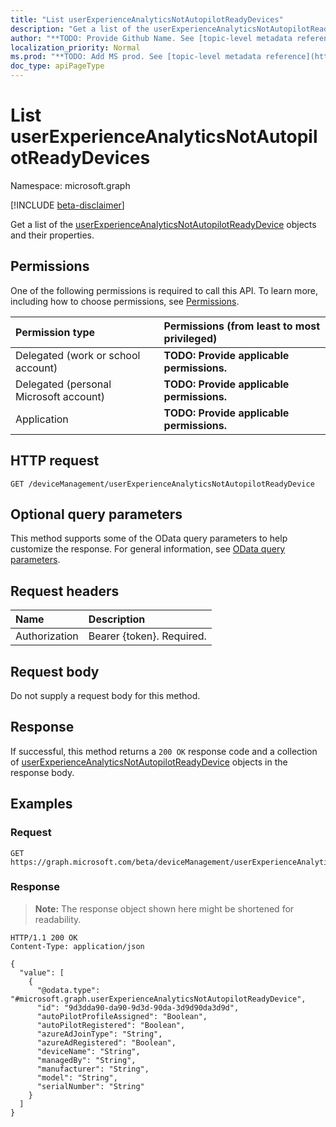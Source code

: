 ```yaml
---
title: "List userExperienceAnalyticsNotAutopilotReadyDevices"
description: "Get a list of the userExperienceAnalyticsNotAutopilotReadyDevice objects and their properties."
author: "**TODO: Provide Github Name. See [topic-level metadata reference](https://msgo.azurewebsites.net/add/document/guidelines/metadata.html#topic-level-metadata)**"
localization_priority: Normal
ms.prod: "**TODO: Add MS prod. See [topic-level metadata reference](https://msgo.azurewebsites.net/add/document/guidelines/metadata.html#topic-level-metadata)**"
doc_type: apiPageType
---
```


# List userExperienceAnalyticsNotAutopilotReadyDevices
Namespace: microsoft.graph

[!INCLUDE [beta-disclaimer](../../includes/beta-disclaimer.md)]

Get a list of the [userExperienceAnalyticsNotAutopilotReadyDevice](../resources/userexperienceanalyticsnotautopilotreadydevice.md) objects and their properties.

## Permissions
One of the following permissions is required to call this API. To learn more, including how to choose permissions, see [Permissions](/graph/permissions-reference).

|Permission type|Permissions (from least to most privileged)|
|:---|:---|
|Delegated (work or school account)|**TODO: Provide applicable permissions.**|
|Delegated (personal Microsoft account)|**TODO: Provide applicable permissions.**|
|Application|**TODO: Provide applicable permissions.**|

## HTTP request

<!-- {
  "blockType": "ignored"
}
-->
``` http
GET /deviceManagement/userExperienceAnalyticsNotAutopilotReadyDevice
```

## Optional query parameters
This method supports some of the OData query parameters to help customize the response. For general information, see [OData query parameters](/graph/query-parameters).

## Request headers
|Name|Description|
|:---|:---|
|Authorization|Bearer {token}. Required.|

## Request body
Do not supply a request body for this method.

## Response

If successful, this method returns a `200 OK` response code and a collection of [userExperienceAnalyticsNotAutopilotReadyDevice](../resources/userexperienceanalyticsnotautopilotreadydevice.md) objects in the response body.

## Examples

### Request
<!-- {
  "blockType": "request",
  "name": "list_userexperienceanalyticsnotautopilotreadydevice"
}
-->
``` http
GET https://graph.microsoft.com/beta/deviceManagement/userExperienceAnalyticsNotAutopilotReadyDevice
```


### Response
>**Note:** The response object shown here might be shortened for readability.
<!-- {
  "blockType": "response",
  "truncated": true,
  "@odata.type": "Collection(microsoft.graph.userExperienceAnalyticsNotAutopilotReadyDevice)"
}
-->
``` http
HTTP/1.1 200 OK
Content-Type: application/json

{
  "value": [
    {
      "@odata.type": "#microsoft.graph.userExperienceAnalyticsNotAutopilotReadyDevice",
      "id": "9d3dda90-da90-9d3d-90da-3d9d90da3d9d",
      "autoPilotProfileAssigned": "Boolean",
      "autoPilotRegistered": "Boolean",
      "azureAdJoinType": "String",
      "azureAdRegistered": "Boolean",
      "deviceName": "String",
      "managedBy": "String",
      "manufacturer": "String",
      "model": "String",
      "serialNumber": "String"
    }
  ]
}
```

